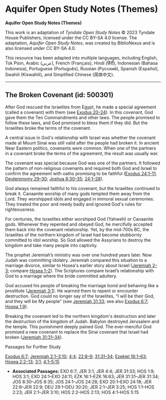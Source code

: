 # Aquifer Open Study Notes (Themes)

**Aquifer Open Study Notes (Themes)**

This work is an adaptation of *Tyndale Open Study Notes* © 2023 Tyndale House Publishers, licensed under the CC BY\-SA 4\.0 license. The adaptation, *Aquifer Open Study Notes*, was created by BiblioNexus and is also licensed under CC BY\-SA 4\.0\.

This resource has been adapted into multiple languages, including English, Tok Pisin, Arabic (عربي), French (Français), Hindi (हिंदी), Indonesian (Bahasa Indonesia), Portuguese (Português), Russian (Русский), Spanish (Español), Swahili (Kiswahili), and Simplified Chinese (简体中文).



--------------------------------

## The Broken Covenant (id: 500301)

After God rescued the Israelites from Egypt, he made a special agreement (called a covenant) with them (see [Exodus 20–24](https://ref.ly/Exod20:1-Exod24:18)). In this covenant, God gave them the Ten Commandments and other laws. The people promised to follow these laws, and God promised to bless them if they did. But the Israelites broke the terms of the covenant.

A central issue in God's relationship with Israel was whether the covenant made at Mount Sinai was still valid after the people had broken it. In ancient Near Eastern politics, covenants were common. When one of the partners in a covenant broke the terms of the agreement, the result was usually war.

The covenant was special because God was one of the partners. It followed the pattern of non\-religious covenants and required both God and Israel to confirm the agreement with oaths promising to be faithful ([Exodus 24:1–11](https://ref.ly/Exod24:1-Exod24:11); [Deuteronomy 29–30](https://ref.ly/Deut29:1-Deut30:20); [Joshua 8:30–35](https://ref.ly/Josh8:30-Josh8:35); [24:1–28](https://ref.ly/Josh24:1-Josh24:28)). 

God always remained faithful to his covenant, but the Israelites continued to break it. Canaanite worship of many gods tempted them away from the Lord. They worshipped idols and engaged in immoral sexual ceremonies. They treated the poor and needy badly and ignored God's rules for righteousness.

For centuries, the Israelites either worshiped God (Yahweh) or Canaanite gods. Whenever they repented and obeyed God, he mercifully accepted them back into the covenant relationship. Yet, by the mid\-700s BC, the Israelites of the northern kingdom of Israel had become stubbornly committed to idol worship. So God allowed the Assyrians to destroy the kingdom and take many people into captivity.

The prophet Jeremiah’s ministry was over one hundred years later. Now Judah was committing idolatry. Jeremiah compared this situation to a marriage divorce, similar to Hosea's earlier story about Israel ([Jeremiah 2–3](https://ref.ly/Jer2:1-Jer3:25); compare [Hosea 1–2](https://ref.ly/Hos1:1-Hos2:23)). The Scriptures compare Israel’s relationship with God to a marriage where the bride committed adultery. 

God accused his people of breaking the marriage bond and behaving like a prostitute ([Jeremiah 3:1](https://ref.ly/Jer3:1)). He warned them to repent or encounter destruction. God could no longer say of the Israelites, “I will be their God, and they will be My people” (see [Jeremiah 31:33](https://ref.ly/Jer31:33); see also [Exodus 6:7](https://ref.ly/Exod6:7); [Hosea 1:9](https://ref.ly/Hos1:9)).

Breaking the covenant led to the northern kingdom's destruction and later the destruction of the kingdom of Judah. Babylon destroyed Jerusalem and the temple. This punishment deeply pained God. The ever\-merciful God promised a new covenant to replace the Sinai covenant that Israel had broken ([Jeremiah 31:31–34](https://ref.ly/Jer31:31-Jer31:34)).

Passages for Further Study

[Exodus 6:7](https://ref.ly/Exod6:7); [Jeremiah 2:1–3:10](https://ref.ly/Jer2:1-Jer3:10); [4:4](https://ref.ly/Jer4:4); [22:8–9](https://ref.ly/Jer22:8-Jer22:9); [31:31–34](https://ref.ly/Jer31:31-Jer31:34); [Ezekiel 16:1–63](https://ref.ly/Ezek16:1-Ezek16:63); [Hosea 2:2–13](https://ref.ly/Hos2:2-Hos2:13); [3:1](https://ref.ly/Hos3:1); [4:1–5:15](https://ref.ly/Hos4:1-Hos5:15)

* **Associated Passages:** EXO 6:7; JER 3:1; JER 4:4; JER 31:33; HOS 1:9; HOS 3:1; EXO 24:1–EXO 24:11; EZK 16:1–EZK 16:63; JER 31:31–JER 31:34; JOS 8:30–JOS 8:35; JOS 24:1–JOS 24:28; EXO 20:1–EXO 24:18; JER 22:8–JER 22:9; DEU 29:1–DEU 30:20; JER 2:1–JER 3:25; HOS 1:1–HOS 2:23; JER 2:1–JER 3:10; HOS 2:2–HOS 2:13; HOS 4:1–HOS 5:15

